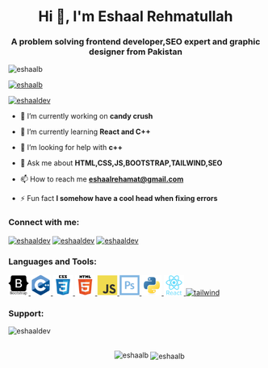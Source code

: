 <h1 align="center">Hi 👋, I'm Eshaal Rehmatullah</h1>
<h3 align="center">A problem solving frontend developer,SEO expert and graphic designer from Pakistan</h3>

<p align="left"> <img src="https://komarev.com/ghpvc/?username=eshaalb&label=Profile%20views&color=0e75b6&style=flat" alt="eshaalb" /> </p>

<p align="left"> <a href="https://github.com/ryo-ma/github-profile-trophy"><img src="https://github-profile-trophy.vercel.app/?username=eshaalb" alt="eshaalb" /></a> </p>

<p align="left"> <a href="https://twitter.com/eshaaldev" target="blank"><img src="https://img.shields.io/twitter/follow/eshaaldev?logo=twitter&style=for-the-badge" alt="eshaaldev" /></a> </p>

- 🔭 I’m currently working on **candy crush**

- 🌱 I’m currently learning **React and C++**

- 🤝 I’m looking for help with **c++**

- 💬 Ask me about **HTML,CSS,JS,BOOTSTRAP,TAILWIND,SEO**

- 📫 How to reach me **eshaalrehamat@gmail.com**

- ⚡ Fun fact **I somehow have a cool head when fixing errors**

<h3 align="left">Connect with me:</h3>
<p align="left">
<a href="https://twitter.com/eshaaldev" target="blank"><img align="center" src="https://raw.githubusercontent.com/rahuldkjain/github-profile-readme-generator/master/src/images/icons/Social/twitter.svg" alt="eshaaldev" height="30" width="40" /></a>
<a href="https://fb.com/eshaaldev" target="blank"><img align="center" src="https://raw.githubusercontent.com/rahuldkjain/github-profile-readme-generator/master/src/images/icons/Social/facebook.svg" alt="eshaaldev" height="30" width="40" /></a>
<a href="https://instagram.com/eshaaldev" target="blank"><img align="center" src="https://raw.githubusercontent.com/rahuldkjain/github-profile-readme-generator/master/src/images/icons/Social/instagram.svg" alt="eshaaldev" height="30" width="40" /></a>
</p>

<h3 align="left">Languages and Tools:</h3>
<p align="left"> <a href="https://getbootstrap.com" target="_blank" rel="noreferrer"> <img src="https://raw.githubusercontent.com/devicons/devicon/master/icons/bootstrap/bootstrap-plain-wordmark.svg" alt="bootstrap" width="40" height="40"/> </a> <a href="https://www.w3schools.com/cpp/" target="_blank" rel="noreferrer"> <img src="https://raw.githubusercontent.com/devicons/devicon/master/icons/cplusplus/cplusplus-original.svg" alt="cplusplus" width="40" height="40"/> </a> <a href="https://www.w3schools.com/css/" target="_blank" rel="noreferrer"> <img src="https://raw.githubusercontent.com/devicons/devicon/master/icons/css3/css3-original-wordmark.svg" alt="css3" width="40" height="40"/> </a> <a href="https://www.w3.org/html/" target="_blank" rel="noreferrer"> <img src="https://raw.githubusercontent.com/devicons/devicon/master/icons/html5/html5-original-wordmark.svg" alt="html5" width="40" height="40"/> </a> <a href="https://developer.mozilla.org/en-US/docs/Web/JavaScript" target="_blank" rel="noreferrer"> <img src="https://raw.githubusercontent.com/devicons/devicon/master/icons/javascript/javascript-original.svg" alt="javascript" width="40" height="40"/> </a> <a href="https://www.photoshop.com/en" target="_blank" rel="noreferrer"> <img src="https://raw.githubusercontent.com/devicons/devicon/master/icons/photoshop/photoshop-line.svg" alt="photoshop" width="40" height="40"/> </a> <a href="https://www.python.org" target="_blank" rel="noreferrer"> <img src="https://raw.githubusercontent.com/devicons/devicon/master/icons/python/python-original.svg" alt="python" width="40" height="40"/> </a> <a href="https://reactjs.org/" target="_blank" rel="noreferrer"> <img src="https://raw.githubusercontent.com/devicons/devicon/master/icons/react/react-original-wordmark.svg" alt="react" width="40" height="40"/> </a> <a href="https://tailwindcss.com/" target="_blank" rel="noreferrer"> <img src="https://www.vectorlogo.zone/logos/tailwindcss/tailwindcss-icon.svg" alt="tailwind" width="40" height="40"/> </a> </p>

<h3 align="left">Support:</h3>
<p><a href="https://ko-fi.com/eshaaldev"> <img align="left" src="https://cdn.ko-fi.com/cdn/kofi3.png?v=3" height="50" width="210" alt="eshaaldev" /></a></p><br><br>

<p><img align="left" src="https://github-readme-stats.vercel.app/api/top-langs?username=eshaalb&show_icons=true&locale=en&layout=compact" alt="eshaalb" /></p>

<p>&nbsp;<img align="center" src="https://github-readme-stats.vercel.app/api?username=eshaalb&show_icons=true&locale=en" alt="eshaalb" /></p>
